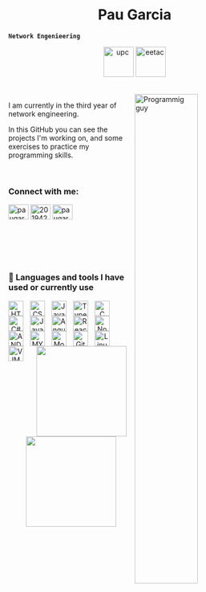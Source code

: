 <h1 align="center">Pau Garcia</h1>

**`Network Engenieering`**



<p align="center">
  <img alt="upc" width="60px" src="https://imgs.search.brave.com/9PrhmIoR2hyH5O0tlI5gevr3xn7N59G8ZvE3hLiXpFI/rs:fit:1200:1200:1/g:ce/aHR0cHM6Ly9nZW9t/YXRpY2Flcy5jb20v/d2ViL3dwLWNvbnRl/bnQvdXBsb2Fkcy8y/MDE1LzA0L3VwYy1s/b2dvLmdpZg.gif"/></a> 
  <img alt="eetac" width="60px" src="https://imgs.search.brave.com/cixlPNyTLJ3OUhMybXBWC_2fuIVu6x1SQhqvdHKsMgg/rs:fit:400:400:1/g:ce/aHR0cHM6Ly9wYnMu/dHdpbWcuY29tL3By/b2ZpbGVfaW1hZ2Vz/LzEwNTU0OTQ1OTQw/MzU3MDM4MDgvbTM2/LVA5YjdfNDAweDQw/MC5qcGc"/></a> 
 </p><br/>
 


<img align=right alt="Programmig guy" width="50%" src="https://media.giphy.com/media/M9kgjEsLG6LMbYC9dl/giphy.gif" />
<p align=left>
 I am currently in the third year of network engineering.
 </p>
 <p align=left>
 In this GitHub you can see the projects I'm working on, and some exercises to practice my programming skills.
 </p>
 <br/>
 

 
<h3 align="left">Connect with me:</h3>
<p align="left">
<a href="https://dev.to/paugarcia32" target="blank"><img align="center" src="https://raw.githubusercontent.com/rahuldkjain/github-profile-readme-generator/master/src/images/icons/Social/devto.svg" alt="paugarcia32" height="30" width="40" /></a>
<a href="https://stackoverflow.com/users/20194206" target="blank"><img align="center" src="https://raw.githubusercontent.com/rahuldkjain/github-profile-readme-generator/master/src/images/icons/Social/stack-overflow.svg" alt="20194206" height="30" width="40" /></a>
<a href="https://www.leetcode.com/paugarcia32" target="blank"><img align="center" src="https://raw.githubusercontent.com/rahuldkjain/github-profile-readme-generator/master/src/images/icons/Social/leet-code.svg" alt="paugarcia32" height="30" width="40" /></a>
</p>



<br/>
<br/>
<br/>
<br/>







### 🧰 Languages and tools I have used or currently use

<!-- WEB -->
<div align=center>
<img align="left" alt="HTML" width="30px" style="padding-right:10px;" src="https://cdn.jsdelivr.net/gh/devicons/devicon/icons/html5/html5-plain.svg" />
<img align="left" alt="CSS" width="30px" style="padding-right:10px;" src="https://cdn.jsdelivr.net/gh/devicons/devicon/icons/css3/css3-plain.svg" />
<img align="left" alt="JavaScript" width="30px" style="padding-right:10px;" src="https://cdn.jsdelivr.net/gh/devicons/devicon/icons/javascript/javascript-plain.svg" />
<img align="left" alt="TypeScript" width="30px" style="padding-right:10px;" src="https://cdn.jsdelivr.net/gh/devicons/devicon/icons/typescript/typescript-plain.svg" />
<img align="left" alt="C" width="30px" style="padding-right:10px;" img src="https://cdn.jsdelivr.net/gh/devicons/devicon/icons/c/c-plain.svg" />
<img align="left" alt="C#" width="30px" style="padding-right:10px;" img src="https://cdn.jsdelivr.net/gh/devicons/devicon/icons/csharp/csharp-plain.svg" />
<img align="left" alt="Java" width="30px" style="padding-right:10px;" src="https://cdn.jsdelivr.net/gh/devicons/devicon/icons/java/java-original.svg"/>
<img align="left" alt="Angular" width="30px" style="padding-right:10px;" src="https://cdn.jsdelivr.net/gh/devicons/devicon/icons/angularjs/angularjs-plain.svg" />
<img align="left" alt="React" width="30px" style="padding-right:10px;" src="https://cdn.jsdelivr.net/gh/devicons/devicon/icons/react/react-original.svg" />
<img align="left" alt="NodeJS" width="30px" style="padding-right:10px;" src="https://cdn.jsdelivr.net/gh/devicons/devicon/icons/nodejs/nodejs-original.svg" />
<img align="left" alt="ANDROID" width="30px" style="padding-right:10px;" img src="https://cdn.jsdelivr.net/gh/devicons/devicon/icons/android/android-plain.svg" />
<img align="left" alt="MYSQL" width="30px" style="padding-right:10px;" img src="https://cdn.jsdelivr.net/gh/devicons/devicon/icons/mysql/mysql-original-wordmark.svg" />
<img align="left" alt="MongoDB" width="30px" style="padding-right:10px;" img src="https://cdn.jsdelivr.net/gh/devicons/devicon/icons/mongodb/mongodb-original-wordmark.svg" />
<img align="left" alt="Git" width="30px" style="padding-right:10px;" src="https://cdn.jsdelivr.net/gh/devicons/devicon/icons/git/git-original.svg" />
<img align="left" alt="Linux" width="30px" style="padding-right:10px;" src="https://cdn.jsdelivr.net/gh/devicons/devicon/icons/linux/linux-original.svg" />
<img align="left" alt="VIM" width="30px" style="padding-right:10px;" img src="https://cdn.jsdelivr.net/gh/devicons/devicon/icons/vim/vim-original.svg" />
</div>

<br/>

                      
#


<div align=center>
  <a href="(https://github.com/PabloGarciaCaldero)">
<img height="180em" src="https://github-readme-stats.vercel.app/api?username=paugarcia32&show_icons=true&theme=tokyonight"/>
<img height="180em" src="https://github-readme-stats.vercel.app/api/top-langs/?username=paugarcia32&layout=compact&show_icons=true&theme=tokyonight"/>
</div>


